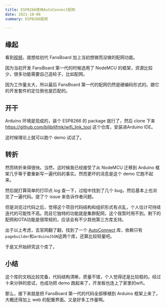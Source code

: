 ```yaml
---
title: ESP8266使用AutoConnect配网
date: 2021-10-08 
summary: ESP8266配网

---
```




## 缘起

看到[视频](https://www.bilibili.com/video/BV1Mf4y177W6)，就想给初代 FansBoard 加上当初想做而没做的配网功能。

因为当初开发 FansBoard 第一代的时候选用了 NodeMCU 的框架，资源比较少，很多功能需要自己造轮子，比如配网。

因为工作量太大，所以最后 FansBoard 第一代的配网仍然是硬编码形式的。跟它的开发套件的定位倒也是匹配的。

## 开干

Arduino 环境是现成的，装个 ESP8266 的 package 就行了，然后 clone 下来 https://github.com/bilibilifmk/wifi_link_tool 这个仓库，安装进Arduino IDE。

这时候理论上就可以跑个 demo 试试了。

## 转折

然而转折来得很快。当然，这时候我已经接受了从 NodeMCU 迁移到 Arduino 框架几乎等于要重新写一遍代码的事实。然而更坏的消息是这个 demo 它跑不起来。

然后就打算简单的打印点 log 查一下，过程中找到了几个 bug，然后基本上也浏览了一遍代码。提了个 issue 来告诉作者问题。



但是浏览过代码之后，觉得这个项目代码结构和组织形式有点乱，个人估计可持续迭代的可能性不高。而且它独特的功能就是集群配网，这个我暂时用不到。剩下的配网和OTA功能是很常规的，应该会有不少其他第三方库支持。



出于以上考虑，去官网翻了翻，找到了一个 [AutoConnect](https://github.com/Hieromon/AutoConnect) 库，依赖只有`pagebuilder`和`arduinoJSON`这两个库，还算比较轻量吧。

于是又开始研究这个库了。

## 小结

这个库的文档比较完备，代码结构清晰，质量不错，个人觉得还是比较稳的。经过十来分钟的尝试，也成功把 demo 跑起来了，开发板也连上了家里的wifi。

那么，接下来就是把 FansBoard 第一代的代码全部移植到 Arduino 框架上来了。大概还得加上 web 的配置界面。又是好多工作量啊。
